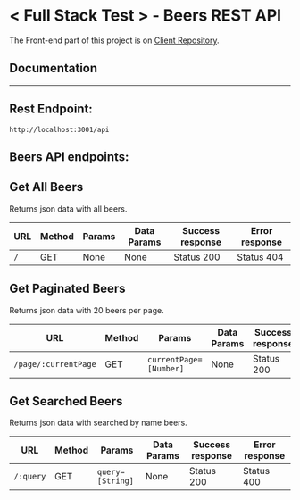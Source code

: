 # < Full Stack Test > - Beers REST API

The Front-end part of this project is on  [Client Repository](https://github.com/Olga1305/fullstack-test-react). 

## Documentation
----
## Rest Endpoint:
`http://localhost:3001/api`

## Beers API endpoints:

**Get All Beers**
----
  Returns json data with all beers.
  
  | URL | Method | Params | Data Params | Success response | Error response|
  |--|--|--|--|--|--|
  |`/`|GET|None|None|Status 200|Status 404|


**Get Paginated Beers**
----
  Returns json data with 20 beers per page.
  
  | URL | Method | Params | Data Params | Success response | Error response|
  |--|--|--|--|--|--|
  |`/page/:currentPage`|GET|`currentPage=[Number]`|None|Status 200|Status 404|

**Get Searched Beers**
----
  Returns json data with searched by name beers.
  
  | URL | Method | Params | Data Params | Success response | Error response|
  |--|--|--|--|--|--|
  |`/:query`|GET|`query=[String]`|None|Status 200|Status 400 |


